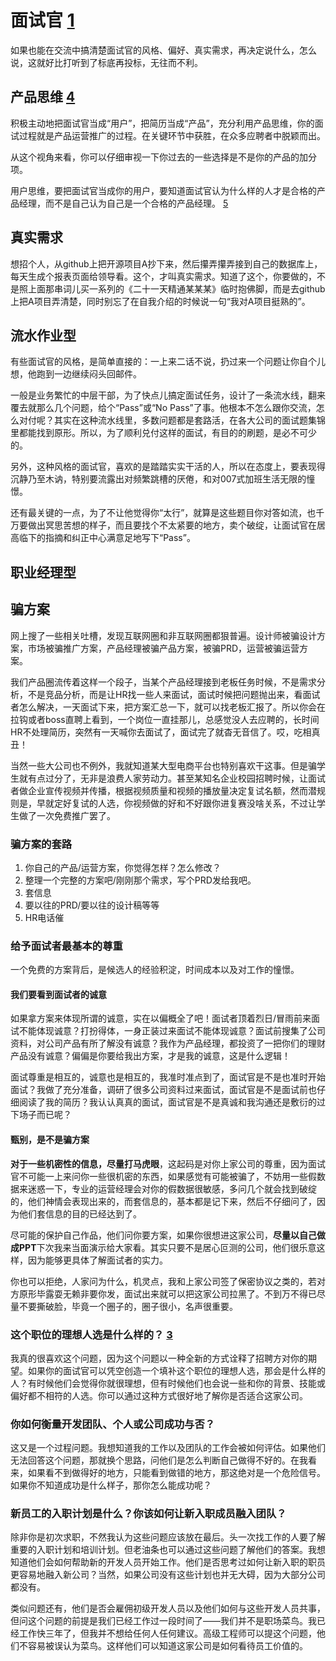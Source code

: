 # 面试官 [1]

如果也能在交流中搞清楚面试官的风格、偏好、真实需求，再决定说什么，怎么说，这就好比打听到了标底再投标，无往而不利。

## 产品思维 [4]

积极主动地把面试官当成“用户”，把简历当成“产品”，充分利用产品思维，你的面试过程就是产品运营推广的过程。在关键环节中获胜，在众多应聘者中脱颖而出。

从这个视角来看，你可以仔细审视一下你过去的一些选择是不是你的产品的加分项。

用户思维，要把面试官当成你的用户，要知道面试官认为什么样的人才是合格的产品经理，而不是自己认为自己是一个合格的产品经理。 [5]

## 真实需求

想招个人，从github上把开源项目A抄下来，然后攥弄攥弄接到自己的数据库上，每天生成个报表页面给领导看。这个，才叫真实需求。知道了这个，你要做的，不是照上面那串词儿买一系列的《二十一天精通某某某》临时抱佛脚，而是去github上把A项目弄清楚，同时别忘了在自我介绍的时候说一句“我对A项目挺熟的”。

## 流水作业型

有些面试官的风格，是简单直接的：一上来二话不说，扔过来一个问题让你自个儿想，他跑到一边继续闷头回邮件。

一般是业务繁忙的中层干部，为了快点儿搞定面试任务，设计了一条流水线，翻来覆去就那么几个问题，给个“Pass”或“No Pass”了事。他根本不怎么跟你交流，怎么对付呢？其实在这种流水线里，多数问题都是套路活，在各大公司的面试题集锦里都能找到原形。所以，为了顺利兑付这样的面试，有目的的刷题，是必不可少的。

另外，这种风格的面试官，喜欢的是踏踏实实干活的人，所以在态度上，要表现得沉静乃至木讷，特别要流露出对频繁跳槽的厌倦，和对007式加班生活无限的憧憬。

还有最关键的一点，为了不让他觉得你“太行”，就算是这些题目你对答如流，也千万要做出冥思苦想的样子，而且要找个不太紧要的地方，卖个破绽，让面试官在居高临下的指摘和纠正中心满意足地写下“Pass”。

## 职业经理型


## 骗方案

网上搜了一些相关吐槽，发现互联网圈和非互联网圈都狠普遍。设计师被骗设计方案，市场被骗推广方案，产品经理被骗产品方案，被骗PRD，运营被骗运营方案。

我们产品圈流传着这样一个段子，当某个产品经理接到老板任务时候，不是需求分析，不是竞品分析，而是让HR找一些人来面试，面试时候把问题抛出来，看面试者怎么解决，一天面试下来，把方案汇总一下，就可以找老板汇报了。所以你会在拉钩或者boss直聘上看到，一个岗位一直挂那儿，总感觉没人去应聘的，长时间HR不处理简历，突然有一天喊你去面试了，面试完了就杳无音信了。哎，吃相真丑！

当然一些大公司也不例外，我就知道某大型电商平台也特别喜欢干这事。但是骗学生就有点过分了，无非是浪费人家劳动力。甚至某知名企业校园招聘时候，让面试者做企业宣传视频并传播，根据视频质量和视频的播放量决定复试名额，然而潜规则是，早就定好复试的人选，你视频做的好和不好跟你进复赛没啥关系，不过让学生做了一次免费推广罢了。

### 骗方案的套路

1. 你自己的产品/运营方案，你觉得怎样？怎么修改？
1. 整理一个完整的方案吧/刚刚那个需求，写个PRD发给我吧。
1. 套信息
1. 要以往的PRD/要以往的设计稿等等
1. HR电话催

### 给予面试者最基本的尊重

一个免费的方案背后，是候选人的经验积淀，时间成本以及对工作的憧憬。

#### 我们要看到面试者的诚意

如果拿方案来体现所谓的诚意，实在以偏概全了吧！面试者顶着烈日/冒雨前来面试不能体现诚意？打扮得体，一身正装过来面试不能体现诚意？面试前搜集了公司资料，对公司产品有所了解没有诚意？我作为产品经理，都投资了一把你们的理财产品没有诚意？偏偏是你要给我出方案，才是我的诚意，这是什么逻辑！

面试尊重是相互的，诚意也是相互的，我准时准点到了，面试官是不是也准时开始面试？我做了充分准备，调研了很多公司资料过来面试，面试官是不是面试前也仔细阅读了我的简历？我认认真真的面试，面试官是不是真诚和我沟通还是敷衍的过下场子而已呢？

#### 甄别，是不是骗方案

**对于一些机密性的信息，尽量打马虎眼**，这起码是对你上家公司的尊重，因为面试官不可能一上来问你一些很机密的东西，如果感觉有可能被骗了，不妨用一些假数据来迷惑一下，专业的运营经理会对你的假数据很敏感，多问几个就会找到破绽的，他们神情会表现出来的，而套信息的，基本都是记下来，然后不仔细问了，因为他们套信息的目的已经达到了。

尽可能的保护自己作品，他们问你要方案，如果你很想进这家公司，**尽量以自己做成PPT**下次我来当面演示给大家看。其实只要不是居心叵测的公司，他们很乐意这样，因为能够更具体了解面试者的实力。

你也可以拒绝，人家问为什么，机灵点，我和上家公司签了保密协议之类的，若对方原形毕露耍无赖非要你发，面试出来就可以把这家公司拉黑了。不到万不得已尽量不要撕破脸，毕竟一个圈子的，圈子很小，名声很重要。

### 这个职位的理想人选是什么样的？ [3]

我真的很喜欢这个问题，因为这个问题以一种全新的方式诠释了招聘方对你的期望。如果你的面试官可以凭空创造一个填补这个职位的理想人选，那会是什么样的人？有时候他们会觉得你就很理想，但有时候他们也会说一些和你的背景、技能或偏好都不相符的人选。你可以通过这种方式很好地了解你是否适合这家公司。

### 你如何衡量开发团队、个人或公司成功与否？

这又是一个过程问题。我想知道我的工作以及团队的工作会被如何评估。如果他们无法回答这个问题，那就换个思路，问他们是怎么判断自己做得不好的。在我看来，如果看不到做得好的地方，只能看到做错的地方，那这绝对是一个危险信号。如果你不知道成功是什么样子，那你怎么能成功呢？

### 新员工的入职计划是什么？你该如何让新入职成员融入团队？

除非你是初次求职，不然我认为这些问题应该放在最后。头一次找工作的人要了解重要的入职计划和培训计划。但老油条也可以通过这些问题了解他们的答案。我想知道他们会如何帮助新的开发人员开始工作。他们是否思考过如何让新入职的职员更容易地融入新公司？当然，如果公司没有这些计划也并无大碍，因为大部分公司都没有。

类似问题还有，他们是否会雇佣初级开发人员以及他们如何与这些开发人员共事，但问这个问题的前提是我们已经工作过一段时间了——我们并不是职场菜鸟。我已经工作快三年了，但我并不想给任何人任何建议。高级工程师可以提这个问题，他们不容易被误认为菜鸟。这样他们可以知道这家公司是如何看待员工价值的。

[1]: https://mp.weixin.qq.com/s?__biz=MzIyOTAyOTEyNw==&mid=2649631891&idx=1&sn=e5069d1c3e77ebd781da522ad787fb48&chksm=f05268fbc725e1edc0987f8c94c5e497fd043177f819d0fe00aae3e6bf60423156ada713f83c&mpshare=1&scene=1&srcid=0411XEbDZhF7chwQG50zMtJA&key=52f65e2fc335f0816695259594ca021e3d2476a2cafaa96f3994e7588555cfa65895fc5e48257cb85115b1e2a25142ef955e698982337df732dbd52505ff6ffd2769e5aa3847377e4fb6a6594941e866&ascene=0&uin=OTYyNDg4NjIx&devicetype=iMac+MacBookPro14%2C1+OSX+OSX+10.12.5+build(16F2073)&version=12020810&nettype=WIFI&lang=zh_CN&fontScale=100&pass_ticket=BRibOyqRAz6gRljQC9sbQ9pSXaaPwwqIN7vjp9uDpWetLencjvDMAKSRN%2FIVeI4k
[2]: http://www.woshipm.com/zhichang/493811.html
[3]: https://www.yuque.com/weis/pm/up33vm
[4]: https://weread.qq.com/web/reader/46532b707210fc4f465d044kecc32f3013eccbc87e4b62e
[5]: https://weread.qq.com/web/reader/46532b707210fc4f465d044kb6d32b90216b6d767d2f0dc
